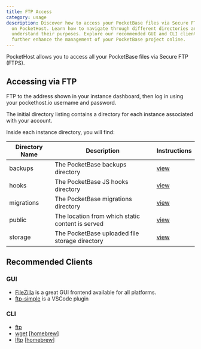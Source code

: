 ```yaml
---
title: FTP Access
category: usage
description: Discover how to access your PocketBase files via Secure FTP (FTPS)
  on PocketHost. Learn how to navigate through different directories and
  understand their purposes. Explore our recommended GUI and CLI clients to
  further enhance the management of your PocketBase project online.
---
```


PocketHost allows you to access all your PocketBase files via Secure FTP (FTPS).

## Accessing via FTP

FTP to the address shown in your instance dashboard, then log in using your pockethost.io username and password.

The initial directory listing contains a directory for each instance associated with your account.

Inside each instance directory, you will find:

| Directory Name | Description                                      | Instructions                                                               |
| -------------- | ------------------------------------------------ | -------------------------------------------------------------------------- |
| backups        | The PocketBase backups directory                 | [view](https://pocketbase.io/docs/going-to-production/#backup-and-restore) |
| hooks          | The PocketBase JS hooks directory                | [view](https://pocketbase.io/docs/js-overview/)                            |
| migrations     | The PocketBase migrations directory              | [view](https://pocketbase.io/docs/migrations/)                             |
| public         | The location from which static content is served | [view](https://pocketbase.io/docs)                                         |
| storage        | The PocketBase uploaded file storage directory   | [view](https://pocketbase.io/docs/files-handling/)                         |

## Recommended Clients

### GUI

- [FileZilla](https://filezilla-project.org/) is a great GUI frontend available for all platforms.
- [ftp-simple](https://marketplace.visualstudio.com/items?itemName=humy2833.ftp-simple) is a VSCode plugin

### CLI

- [ftp](https://ftp.gnu.org/)
- [wget](https://www.gnu.org/software/wget/) \[[homebrew](https://formulae.brew.sh/formula/wget)]
- [lftp](https://lftp.yar.ru/) \[[homebrew](https://formulae.brew.sh/formula/lftp)]
